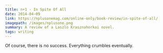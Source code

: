 ```yaml
---
title: n+1 - In Spite Of All
date: 2014-04-09
link: https://nplusonemag.com/online-only/book-review/in-spite-of-all/
imagepath: /images/nplusone.png
summary: A review of a Laszlo Krasznahorkai novel.
tags: writing
---
```

Of course, there is no success. Everything crumbles eventually. 
